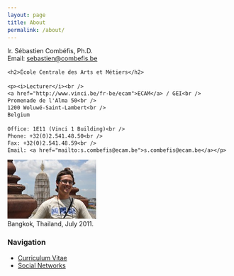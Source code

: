 ```yaml
---
layout: page
title: About
permalink: /about/
---
```


<div class="page-col-wrapper">
  <div class="page-col page-col-1">
    <p>Ir. Sébastien Combéfis, Ph.D.<br />
    Email: <a href="mailto:sebastien@combefis.be">sebastien@combefis.be</a></p>

    <h2>École Centrale des Arts et Métiers</h2>

    <p><i>Lecturer</i><br />
    <a href="http://www.vinci.be/fr-be/ecam">ECAM</a> / GEI<br />
    Promenade de l'Alma 50<br />
    1200 Woluwé-Saint-Lambert<br />
    Belgium

    Office: 1E11 (Vinci 1 Building)<br />
    Phone: +32(0)2.541.48.50<br />
    Fax: +32(0)2.541.48.59<br />
    Email: <a href="mailto:s.combefis@ecam.be">s.combefis@ecam.be</a></p>
  </div>
  <div class="page-col page-col-2">
    <p><img src="/images/bangkok.jpg" alt="Bangkok, Thailand, July 2011."
    width="200" height="133" /><br />
    Bangkok, Thailand, July 2011.</p>
    <h3>Navigation</h3>
    <ul class="navigation">
      <li><a href="/about/cv/">Curriculum Vitae</a></li>
      <li><a href="/about/socialnetworks/">Social Networks</a></li>
    </ul>
  </div>
</div>
